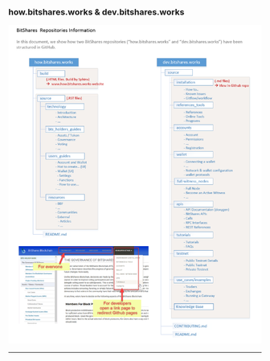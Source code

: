 ### how.bitshares.works & dev.bitshares.works 


<p align="center">
  <img src="/source/imgs/GitHub-structures.png" width="800" title="Contribution Flow">
</p>

***


